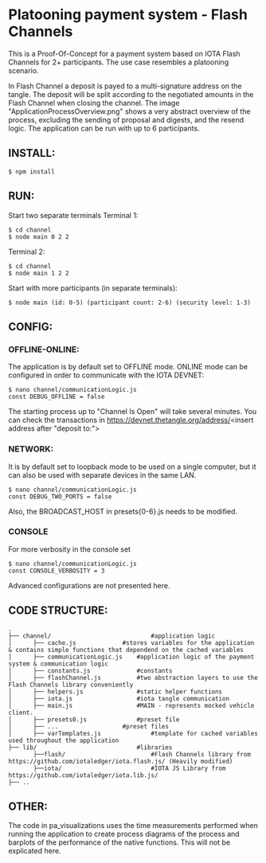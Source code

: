 # Platooning payment system - Flash Channels

This is a Proof-Of-Concept for a payment system based on IOTA Flash Channels for 2+ participants. The use case resembles a platooning scenario.

In Flash Channel a deposit is payed to a multi-signature address on the tangle. The deposit will be split according to the negotiated amounts in the Flash Channel when closing the channel. The image "ApplicationProcessOverview.png" shows a very abstract overview of the process, excluding the sending of proposal and digests, and the resend logic. 
The application can be run with up to 6 participants.

## INSTALL:
```
$ npm install
```
## RUN:
Start two separate terminals
Terminal 1:
```
$ cd channel
$ node main 0 2 2
```
Terminal 2:
```
$ cd channel
$ node main 1 2 2
```

Start with more participants (in separate terminals):
```
$ node main (id: 0-5) (participant count: 2-6) (security level: 1-3)
```
## CONFIG:
### OFFLINE-ONLINE:
The application is by default set to OFFLINE mode.
ONLINE mode can be configured in order to communicate with the IOTA DEVNET:
```
$ nano channel/communicationLogic.js
const DEBUG_OFFLINE = false
``` 
The starting process up to "Channel Is Open" will take several minutes.
You can check the transactions in https://devnet.thetangle.org/address/<insert address after "deposit to:">

### NETWORK:
It is by default set to loopback mode to be used on a single computer, but it can also be used with separate devices in the same LAN.
```
$ nano channel/communicationLogic.js
const DEBUG_TWO_PORTS = false
``` 
Also, the BROADCAST_HOST in presets{0-6}.js needs to be modified.

### CONSOLE
For more verbosity in the console set 
```
$ nano channel/communicationLogic.js
const CONSOLE_VERBOSITY = 3
```

Advanced configurations are not presented here.

## CODE STRUCTURE:
```
.
├── channel/                            #application logic
│      ├── cache.js       		#stores variables for the application & contains simple functions that dependend on the cached variables
│      ├── communicationLogic.js 	#application logic of the payment system & communication logic
│      ├── constants.js          	#constants
│      ├── flashChannel.js       	#two abstraction layers to use the Flash Channels library conveniently
│      ├── helpers.js            	#static helper functions
│      ├── iota.js               	#iota tangle communication
│      ├── main.js               	#MAIN - represents mocked vehicle client.
│      ├── presets0.js           	#preset file
│      ├── ...          		#preset files
│      ├── varTemplates.js   	        #template for cached variables used throughout the application
├── lib/ 	                        #libraries
       ├──flash/                        #Flash Channels library from https://github.com/iotaledger/iota.flash.js/ (Heavily modified)
       ├──iota/                         #IOTA JS Library from https://github.com/iotaledger/iota.lib.js/
├── ..
```
## OTHER:
The code in pa_visualizations uses the time measurements performed when running the application to create process diagrams of the process and barplots of the performance of the native functions. This will not be explicated here.

